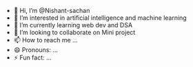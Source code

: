 - 👋 Hi, I’m @Nishant-sachan
- 👀 I’m interested in artificial intelligence and machine learning
- 🌱 I’m currently learning web dev and DSA 
- 💞️ I’m looking to collaborate on Mini project
- 📫 How to reach me ...
- 😄 Pronouns: ...
- ⚡ Fun fact: ...

<!---
Nishant-sachan/Nishant-sachan is a ✨ special ✨ repository because its `README.md` (this file) appears on your GitHub profile.
You can click the Preview link to take a look at your changes.
--->
